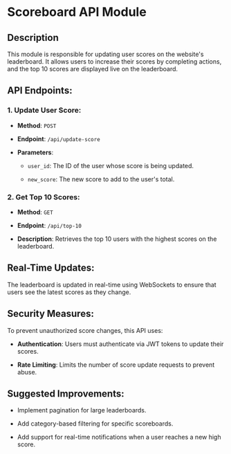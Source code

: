 # Scoreboard API Module

## Description
This module is responsible for updating user scores on the website's leaderboard.
 It allows users to increase their scores by completing actions, and the top 10 scores are displayed live on the leaderboard.

## API Endpoints:

### 1. Update User Score:

- **Method**: `POST`

- **Endpoint**: `/api/update-score`

- **Parameters**:

  - `user_id`: The ID of the user whose score is being updated.

  - `new_score`: The new score to add to the user's total.

### 2. Get Top 10 Scores:

- **Method**: `GET`

- **Endpoint**: `/api/top-10`

- **Description**: Retrieves the top 10 users with the highest scores on the leaderboard.

## Real-Time Updates:

The leaderboard is updated in real-time using WebSockets to ensure that users see the latest scores as they change.

## Security Measures:

To prevent unauthorized score changes, this API uses:

- **Authentication**: Users must authenticate via JWT tokens to update their scores.

- **Rate Limiting**: Limits the number of score update requests to prevent abuse.

## Suggested Improvements:

- Implement pagination for large leaderboards.

- Add category-based filtering for specific scoreboards.

- Add support for real-time notifications when a user reaches a new high score.

